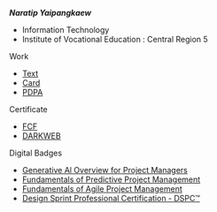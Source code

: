 **_Naratip Yaipangkaew_**
+ Information Technology
+ Institute of Vocational Education :  Central Region 5
  
Work
+ [Text](HelloWorld)
+ [Card](Card)
+ [PDPA](PDPA)
  
Certificate
+ [FCF](FCF)
+ [DARKWEB](DARKWEB)
  
Digital Badges
+ [Generative Al Overview for Project Managers](https://www.credly.com/badges/281d9617-54c8-47cb-b54b-ebad43671af2)
+ [Fundamentals of Predictive Project Management](https://www.credly.com/badges/d459da1b-39e7-4ee2-bfc8-77d1f25526e4)
+ [Fundamentals of Agile Project Management](https://www.credly.com/badges/6a668122-6428-4e7d-a102-00b0f92db498)
+ [Design Sprint Professional Certification - DSPC™](https://www.credly.com/badges/fe811bc8-394f-4aa2-aa0f-e3188bbe0c8c)
